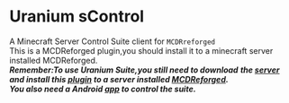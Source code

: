 # Uranium sControl
A Minecraft Server Control Suite client for `MCDRreforged`  
This is a MCDReforged plugin,you should install it to a minecraft server installed MCDReforged.    
***Remember:To use Uranium Suite,you still need to download***
***the [server](https://github.com/ZhuRuoLing/uranium-qlink) and install this [plugin](https://github.com/ZhuRuoLing/Uraniums-sControl/) to a server installed [MCDReforged](https://github.com/Fallen-Breath/MCDReforged).***  
***You also need a Android [app](https://github.com/ZhuRuoLing/Uranium-Connect/) to control the suite.***
